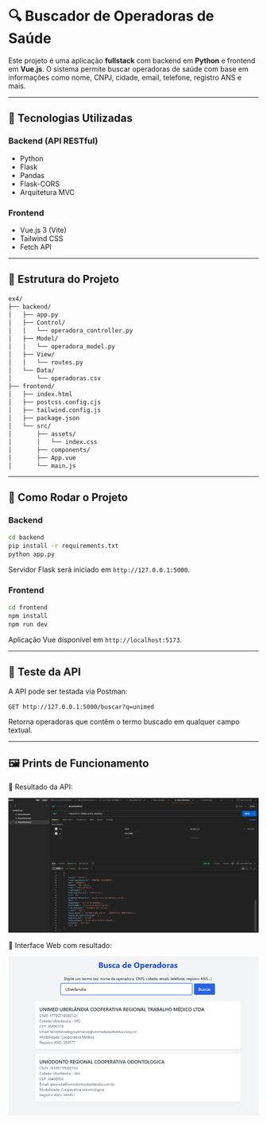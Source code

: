 
# 🔍 Buscador de Operadoras de Saúde

Este projeto é uma aplicação **fullstack** com backend em **Python** e frontend em **Vue.js**. O sistema permite buscar operadoras de saúde com base em informações como nome, CNPJ, cidade, email, telefone, registro ANS e mais.

---

## 🧠 Tecnologias Utilizadas

### Backend (API RESTful)
- Python
- Flask
- Pandas
- Flask-CORS
- Arquitetura MVC

### Frontend
- Vue.js 3 (Vite)
- Tailwind CSS
- Fetch API

---

## 📂 Estrutura do Projeto

```
ex4/
├── backend/
│   ├── app.py
│   ├── Control/
│   │   └── operadora_controller.py
│   ├── Model/
│   │   └── operadora_model.py
│   ├── View/
│   │   └── routes.py
│   └── Data/
│       └── operadoras.csv
├── frontend/
│   ├── index.html
│   ├── postcss.config.cjs
│   ├── tailwind.config.js
│   ├── package.json
│   └── src/
│       ├── assets/
│       │   └── index.css
│       ├── components/
│       ├── App.vue
│       └── main.js
```

---

## 🚀 Como Rodar o Projeto

### Backend
```bash
cd backend
pip install -r requirements.txt
python app.py
```
Servidor Flask será iniciado em `http://127.0.0.1:5000`.

### Frontend
```bash
cd frontend
npm install
npm run dev
```
Aplicação Vue disponível em `http://localhost:5173`.

---

## 🧪 Teste da API

A API pode ser testada via Postman:

```
GET http://127.0.0.1:5000/buscar?q=unimed
```

Retorna operadoras que contêm o termo buscado em qualquer campo textual.

---

## 🖼️ Prints de Funcionamento

🔹 Resultado da API:

![print-api](./api.png)

🔹 Interface Web com resultado:

![print-interface](./front.png)

